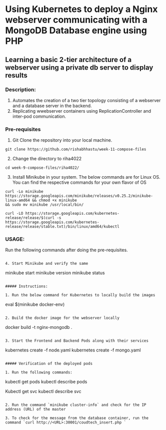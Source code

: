 # Using Kubernetes to deploy a Nginx webserver communicating with a MongoDB Database engine using PHP
## Learning a basic 2-tier architecture of a webserver using a private db server to display results

### Description:

1. Automates the creation of a two tier topology consisting of a webserver and a database server in the backend.
2. Replicating wwebserver containers using ReplicationController and inter-pod communication. 


### Pre-requisites
1. Git Clone the repository into your local machine. 
```
git clone https://github.com/rishabhhastu/week-11-compose-files
```

2. Change the directory to riha4022
```
cd week-9-compose-files/riha4022/
```

3. Install Minikube in your system. The below commands are for Linux OS. You can find the respective commands for your own flavor of OS
```
curl -Lo minikube https://storage.googleapis.com/minikube/releases/v0.25.2/minikube-linux-amd64 && chmod +x minikube
&& sudo mv minikube /usr/local/bin/

curl -LO https://storage.googleapis.com/kubernetes-release/release/$(curl -s
https://storage.googleapis.com/kubernetes-release/release/stable.txt)/bin/linux/amd64/kubectl
```

### USAGE:
Run the following commands after doing the pre-requisites.
```

4. Start Minikube and verify the same 
```
minikube start
minikube version
minikube status
```

##### Instructions:

1. Run the below command for Kubernetes to locally build the images
```
eval $(minikube docker-env)
```

2. Build the docker image for the webserver locally

```
docker build -t nginx-mongodb .
```

3. Start the Frontend and Backend Pods along with their services

```
kubernetes create -f node.yaml
kubernetes create -f mongo.yaml
```

##### Verification of the deployed pods

1. Run the following commands:

```
kubectl get pods
kubectl describe pods

Kubectl get svc
kubectl describe svc
```

2. Run the command `minikube cluster-info` and check for the IP address (URL) of the master 

3. To check for the message from the database container, run the command `curl http://<URL>:30001/coudtech_insert.php `

